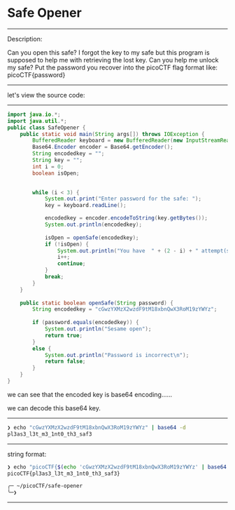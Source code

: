 # Safe Opener

---
Description:

Can you open this safe?
I forgot the key to my safe but this program is supposed to help me with retrieving the lost key. Can you help me unlock my safe?
Put the password you recover into the picoCTF flag format like:
picoCTF{password}

---

let's view the source code:

---

```java
import java.io.*;
import java.util.*;  
public class SafeOpener {
    public static void main(String args[]) throws IOException {
        BufferedReader keyboard = new BufferedReader(new InputStreamReader(System.in));
        Base64.Encoder encoder = Base64.getEncoder();
        String encodedkey = "";
        String key = "";
        int i = 0;
        boolean isOpen;
        

        while (i < 3) {
            System.out.print("Enter password for the safe: ");
            key = keyboard.readLine();

            encodedkey = encoder.encodeToString(key.getBytes());
            System.out.println(encodedkey);
              
            isOpen = openSafe(encodedkey);
            if (!isOpen) {
                System.out.println("You have  " + (2 - i) + " attempt(s) left");
                i++;
                continue;
            }
            break;
        }
    }
    
    public static boolean openSafe(String password) {
        String encodedkey = "cGwzYXMzX2wzdF9tM18xbnQwX3RoM19zYWYz";
        
        if (password.equals(encodedkey)) {
            System.out.println("Sesame open");
            return true;
        }
        else {
            System.out.println("Password is incorrect\n");
            return false;
        }
    }
}
```

we can see that the encoded key is base64 encoding......

we can decode this base64 key.

---

```bash
❯ echo "cGwzYXMzX2wzdF9tM18xbnQwX3RoM19zYWYz" | base64 -d
pl3as3_l3t_m3_1nt0_th3_saf3
```

---

string format:

```bash
❯ echo "picoCTF{$(echo 'cGwzYXMzX2wzdF9tM18xbnQwX3RoM19zYWYz' | base64 -d)}"
picoCTF{pl3as3_l3t_m3_1nt0_th3_saf3}

╭─ ~/picoCTF/safe-opener                                                  
╰─❯
```

---

